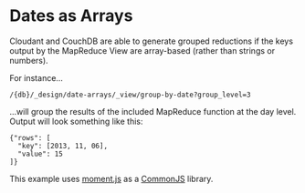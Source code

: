 # Dates as Arrays

Cloudant and CouchDB are able to generate grouped reductions if the keys output
by the MapReduce View are array-based (rather than strings or numbers).

For instance...

    /{db}/_design/date-arrays/_view/group-by-date?group_level=3

...will group the results of the included MapReduce function at the day level.
Output will look something like this:

    {"rows": [
      "key": [2013, 11, 06],
      "value": 15
    ]}

This example uses [moment.js](http://momentjs.com/) as a
[CommonJS](http://wiki.commonjs.org/wiki/Implementations/CouchDB) library.
